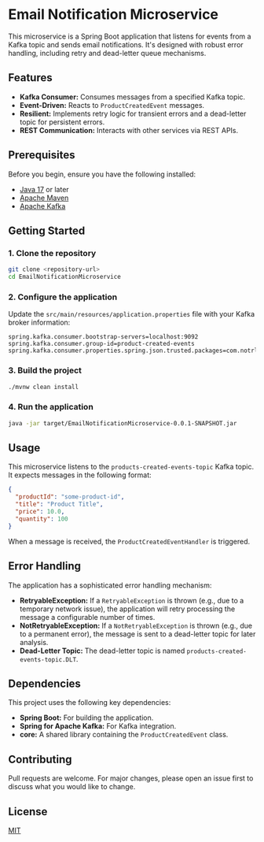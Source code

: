 # Email Notification Microservice

This microservice is a Spring Boot application that listens for events from a Kafka topic and sends email notifications. It's designed with robust error handling, including retry and dead-letter queue mechanisms.

## Features

- **Kafka Consumer:** Consumes messages from a specified Kafka topic.
- **Event-Driven:** Reacts to `ProductCreatedEvent` messages.
- **Resilient:** Implements retry logic for transient errors and a dead-letter topic for persistent errors.
- **REST Communication:** Interacts with other services via REST APIs.

## Prerequisites

Before you begin, ensure you have the following installed:

- [Java 17](https://www.oracle.com/java/technologies/javase-jdk17-downloads.html) or later
- [Apache Maven](https://maven.apache.org/download.cgi)
- [Apache Kafka](https://kafka.apache.org/downloads)

## Getting Started

### 1. Clone the repository

```bash
git clone <repository-url>
cd EmailNotificationMicroservice
```

### 2. Configure the application

Update the `src/main/resources/application.properties` file with your Kafka broker information:

```properties
spring.kafka.consumer.bootstrap-servers=localhost:9092
spring.kafka.consumer.group-id=product-created-events
spring.kafka.consumer.properties.spring.json.trusted.packages=com.notrlyanurag.ws.core
```

### 3. Build the project

```bash
./mvnw clean install
```

### 4. Run the application

```bash
java -jar target/EmailNotificationMicroservice-0.0.1-SNAPSHOT.jar
```

## Usage

This microservice listens to the `products-created-events-topic` Kafka topic. It expects messages in the following format:

```json
{
  "productId": "some-product-id",
  "title": "Product Title",
  "price": 10.0,
  "quantity": 100
}
```

When a message is received, the `ProductCreatedEventHandler` is triggered.

## Error Handling

The application has a sophisticated error handling mechanism:

- **RetryableException:** If a `RetryableException` is thrown (e.g., due to a temporary network issue), the application will retry processing the message a configurable number of times.
- **NotRetryableException:** If a `NotRetryableException` is thrown (e.g., due to a permanent error), the message is sent to a dead-letter topic for later analysis.
- **Dead-Letter Topic:** The dead-letter topic is named `products-created-events-topic.DLT`.

## Dependencies

This project uses the following key dependencies:

- **Spring Boot:** For building the application.
- **Spring for Apache Kafka:** For Kafka integration.
- **core:** A shared library containing the `ProductCreatedEvent` class.

## Contributing

Pull requests are welcome. For major changes, please open an issue first to discuss what you would like to change.

## License

[MIT](https://choosealicense.com/licenses/mit/)

